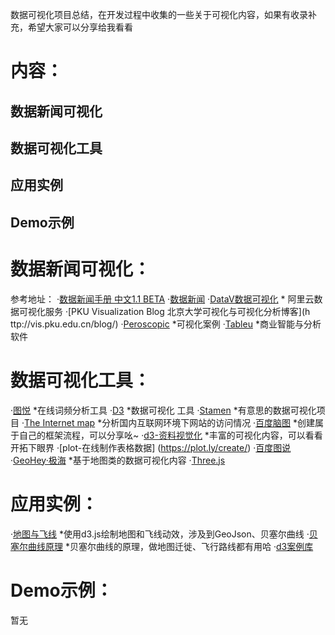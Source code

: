 数据可视化项目总结，在开发过程中收集的一些关于可视化内容，如果有收录补充，希望大家可以分享给我看看

内容：
=======
数据新闻可视化
------
数据可视化工具
---
应用实例
---
Demo示例
---

数据新闻可视化：
======
参考地址：
·[数据新闻手册  中文1.1 BETA](http://datajournalismhandbook.org/chinese/index.html) 
·[数据新闻](http://djchina.org/) 
·[DataV数据可视化](https://data.aliyun.com/visual/datav?spm=a2c0j.7906235.header.25.esQjK7) * 阿里云数据可视化服务
·[PKU Visualization Blog 北京大学可视化与可视化分析博客](h ttp://vis.pku.edu.cn/blog/)
·[Peroscopic](http://www.periscopic.com/our-work) *可视化案例
·[Tableu](https://www.tableau.com/products/desktop)  *商业智能与分析软件

数据可视化工具：
=======
·[图悦](http://www.picdata.cn/index.php#) *在线词频分析工具
·[D3](http://www.ourd3js.com/wordpress/)  *数据可视化 工具
·[Stamen](https://stamen.com/work/)  *有意思的数据可视化项目
·[The Internet map](http://internet-map.net/#4-42.73241024628187-164.0417362116298)  *分析国内互联网环境下网站的访问情况
·[百度脑图](http://naotu.baidu.com/)  *创建属于自己的框架流程，可以分享吆~
·[d3-资料视觉化](http://blog.infographics.tw/page/5/?s=d3)  *丰富的可视化内容，可以看看开拓下眼界
·[plot-在线制作表格数据] (https://plot.ly/create/)
·[百度图说](http://echarts.baidu.com.cn/)
·[GeoHey·极海](https://geohey.com/gallery/)   *基于地图类的数据可视化内容
·[Three.js](http://www.ituring.com.cn/book/1272)


应用实例：
=======
·[地图与飞线](http://www.jianshu.com/p/69dd56c28248)   *使用d3.js绘制地图和飞线动效，涉及到GeoJson、贝塞尔曲线
·[贝塞尔曲线原理](http://www.cnblogs.com/hnfxs/p/3148483.html)  *贝塞尔曲线的原理，做地图迁徙、飞行路线都有用哈
·[d3案例库](https://bl.ocks.org/mbostock)


Demo示例：
=======
暂无
